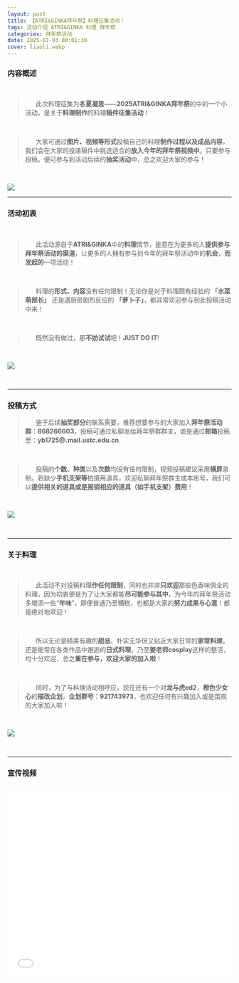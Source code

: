 ```yaml
---
layout: post
title: 【ATRI&GINKA拜年祭】料理征集活动！
tags: 活动介绍 ATRI&GINKA 料理 拜年祭
categories: 拜年祭活动
date: 2025-01-03 00:01:30
cover: liaoli.webp
---
```


### **内容概述**
<br>

>&nbsp;&nbsp;&nbsp;&nbsp;&nbsp;&nbsp;此次料理征集为**冬夏凝思**——**2025ATRI&GINKA拜年祭**的中的一个小活动，是关于**料理制作**的料理**稿件征集活动**！

<br>

> &nbsp;&nbsp;&nbsp;&nbsp;&nbsp;&nbsp;大家可通过**图片、视频等形式**投稿自己的料理**制作过程以及成品内容**，我们会在大家的投递稿件中挑选适合的**放入今年的拜年祭视频中**。只要参与投稿，便可参与到活动后续的**抽奖活动**中，总之欢迎大家的参与！

<br>

![](/watermelon.webp)
<br>

---

### **活动初衷**
<br>

> &nbsp;&nbsp;&nbsp;&nbsp;&nbsp;&nbsp;此活动源自于**ATRI&GINKA**中的**料理**情节，是意在为更多的人**提供参与拜年祭活动的渠道**，让更多的人拥有参与到今年的拜年祭活动中的**机会**，**而发起的**一项活动！

<br>

> &nbsp;&nbsp;&nbsp;&nbsp;&nbsp;&nbsp;料理的**形式、内容**没有任何限制！无论你是对于料理颇有经验的 **「水菜萌部长」** 还是遇厨房剧烈反应的 **「萝卜子」**，都非常欢迎参与到此投稿活动中来！
<br>

> &nbsp;&nbsp;&nbsp;&nbsp;&nbsp;&nbsp;既然没有做过，那**不妨试试**吧！**JUST DO IT**!
<br>

![](/cake.webp)

<br>

---

### 投稿方式

> &nbsp;&nbsp;&nbsp;&nbsp;&nbsp;&nbsp;鉴于后续**抽奖部分**的联系需要，推荐想要参与的大家加入**拜年祭活动群**：**868266603**，投稿可通过私聊发给拜年祭群群主，或是通过**邮箱**投稿至：**yb1725@.mail.ustc.edu.cn**

<br>

> &nbsp;&nbsp;&nbsp;&nbsp;&nbsp;&nbsp;投稿的**个数、种类**以及**次数**均没有任何限制，视频投稿建议采用**横屏**录制。若缺少**手机支架等**拍摄用道具，欢迎私聊拜年祭群主或本账号，我们可以**提供相关的道具或是报销相应的道具（如手机支架）费用**！

<br>

![](/kani.webp)

<br>

---

### 关于料理
<br>

> &nbsp;&nbsp;&nbsp;&nbsp;&nbsp;&nbsp;此活动不对投稿料理**作任何限制**，同时也并非**只欢迎**那些色香味俱全的料理，因为初衷便是为了让大家都能**尽可能参与其中**，为今年的拜年祭活动多增添一些“**年味**”，即便普通乃至糟糕，也都是大家的**努力成果与心意**！都是绝对地欢迎！

<br>

> &nbsp;&nbsp;&nbsp;&nbsp;&nbsp;&nbsp;所以无论是精美有趣的**甜品**、朴实无华但又贴近大家日常的**家常料理**，还是能常在各类作品中邂逅的**日式料理**，乃至**姜老师cosplay**这样的整活，均十分欢迎，总之**重在参与，欢迎大家的加入啦**！

<br>

> &nbsp;&nbsp;&nbsp;&nbsp;&nbsp;&nbsp;同时，为了与料理活动相呼应，现在还有一个对**龙与虎ed2**，**橙色少女心**的**描改企划**，**企划群号：921743973**，也欢迎任何有兴趣加入或是围观的大家加入啦！

<br>

![](/humberger.webp)

<br>

---

### 宣传视频
<br>

<iframe width="100%" height="415" src="//player.bilibili.com/player.html?isOutside=true&aid=113598915481777&bvid=BV1KWidYaEyG&cid=25721772539&p=1" scrolling="no" border="0" frameborder="no" framespacing="0" allowfullscreen="true"></iframe>
